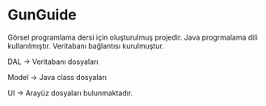 # GunGuide

Görsel programlama dersi için oluşturulmuş projedir. Java progrmalama dili kullanılmıştır. Veritabanı bağlantısı kurulmuştur.

DAL -> Veritabanı dosyaları

Model -> Java class dosyaları

UI -> Arayüz dosyaları bulunmaktadır.
